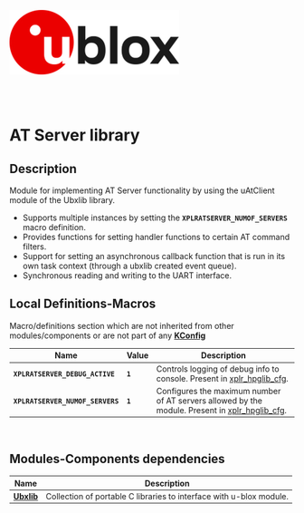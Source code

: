 ![u-blox](./../../../../media/shared/logos/ublox_logo.jpg)

<br>
<br>

# AT Server library

## Description
Module for implementing AT Server functionality by using the uAtClient module of the Ubxlib library. 
- Supports multiple instances by setting the **`XPLRATSERVER_NUMOF_SERVERS`** macro definition.
- Provides functions for setting handler functions to certain AT command filters.
- Support for setting an asynchronous callback function that is run in its own task context (through a ubxlib created event queue).
- Synchronous reading and writing to the UART interface.



## Local Definitions-Macros
Macro/definitions section which are not inherited from other modules/components or are not part of any **[KConfig](./../../../../docs/README_kconfig.md)**

Name | Value | Description
--- | --- | ---
**`XPLRATSERVER_DEBUG_ACTIVE`** | **`1`** | Controls logging of debug info to console. Present in [xplr_hpglib_cfg](./../../xplr_hpglib_cfg.h).
**`XPLRATSERVER_NUMOF_SERVERS`** | **`1`** | Configures the maximum number of AT servers allowed by the module. Present in [xplr_hpglib_cfg](./../../xplr_hpglib_cfg.h).
<br>

## Modules-Components dependencies
Name | Description
--- | ---
**[Ubxlib](./../../ubxlib/)** | Collection of portable C libraries to interface with u-blox module.
<br>